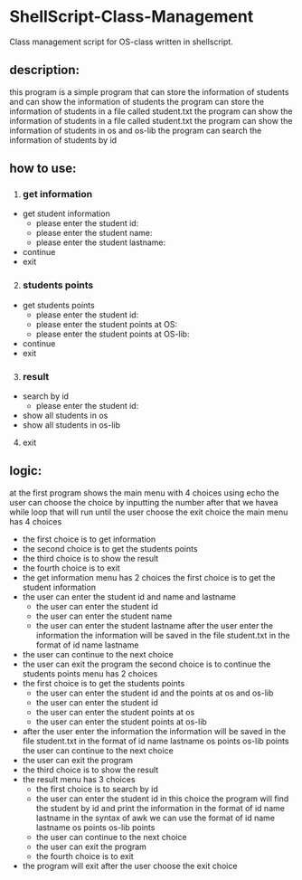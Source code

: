 # ShellScript-Class-Management
Class management script for OS-class written in shellscript.
## description:
this program is a simple program that can store the information of students
and can show the information of students
the program can store the information of students in a file called student.txt
the program can show the information of students in a file called student.txt
the program can show the information of students in os and os-lib
the program can search the information of students by id
## how to use:
1. ### get information
  - get student information
      - please enter the student id:
      - please enter the student name:
      - please enter the student lastname:
  - continue
  - exit
2. ### students points
  - get students points
      - please enter the student id:
      - please enter the student points at OS:
      - please enter the student points at OS-lib:   
  - continue
  - exit
3. ### result
  - search by id
      - please enter the student id:
  - show all students in os
  - show all students in os-lib
4. exit
## logic:
at the first program shows the main menu with 4 choices using echo
the user can choose the choice by inputting the number
after that we havea while loop that will run until the user choose the exit choice
the main menu has 4 choices
- the first choice is to get information
- the second choice is to get the students points
- the third choice is to show the result
- the fourth choice is to exit
- the get information menu has 2 choices
the first choice is to get the student information
- the user can enter the student id and name and lastname
  - the user can enter the student id
  - the user can enter the student name
  - the user can enter the student lastname
after the user enter the information the information will be saved in the file student.txt in the format of id name lastname
- the user can continue to the next choice
- the user can exit the program
the second choice is to continue
the students points menu has 2 choices
- the first choice is to get the students points
  - the user can enter the student id and the points at os and os-lib
  - the user can enter the student id
  - the user can enter the student points at os
  - the user can enter the student points at os-lib
- after the user enter the information the information will be saved in the file student.txt in the format of id name lastname os points os-lib points the user can continue to the next choice
- the user can exit the program
- the third choice is to show the result
- the result menu has 3 choices
  - the first choice is to search by id
  - the user can enter the student id
      in this choice the program will find the student by id and print the information in the format of id name lastname
      in the syntax of awk we can use the format of id name lastname os points os-lib points
  - the user can continue to the next choice
  - the user can exit the program
  - the fourth choice is to exit
- the program will exit after the user choose the exit choice
